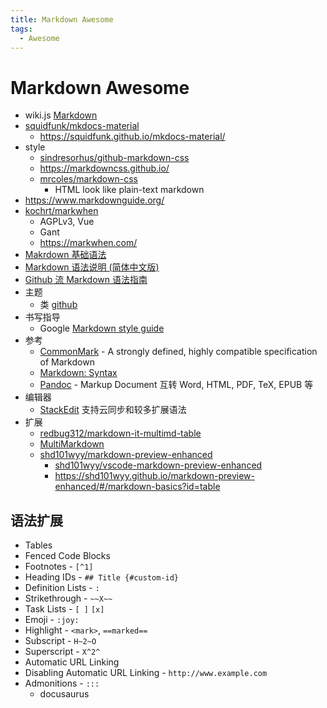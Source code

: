 ```yaml
---
title: Markdown Awesome
tags:
  - Awesome
---
```


# Markdown Awesome

- wiki.js [Markdown](https://docs.requarks.io/en/editors/markdown)
- [squidfunk/mkdocs-material](https://github.com/squidfunk/mkdocs-material)
  - https://squidfunk.github.io/mkdocs-material/
- style
  - [sindresorhus/github-markdown-css](https://github.com/sindresorhus/github-markdown-css)
  - https://markdowncss.github.io/
  - [mrcoles/markdown-css](https://github.com/mrcoles/markdown-css)
    - HTML look like plain-text markdown
- https://www.markdownguide.org/
- [kochrt/markwhen](https://github.com/kochrt/markwhen)
  - AGPLv3, Vue
  - Gant
  - https://markwhen.com/
- [Makrdown 基础语法](https://daringfireball.net/projects/markdown/syntax)
- [Markdown 语法说明 (简体中文版) ](http://wowubuntu.com/markdown/)
- [Github 流 Markdown 语法指南](https://guides.github.com/features/mastering-markdown/)
- 主题
  - 类 [github](https://github.com/sindresorhus/github-markdown-css)
- 书写指导
  - Google [Markdown style guide](https://github.com/google/styleguide/blob/gh-pages/docguide/style.md)
- 参考
  - [CommonMark](https://commonmark.org/) - A strongly defined, highly compatible specification of Markdown
  - [Markdown: Syntax](https://daringfireball.net/projects/markdown/syntax)
  - [Pandoc](http://pandoc.org/) - Markup Document 互转 Word, HTML, PDF, TeX, EPUB 等
- 编辑器
  - [StackEdit](https://stackedit.io/) 支持云同步和较多扩展语法
- 扩展
  - [redbug312/markdown-it-multimd-table](https://github.com/redbug312/markdown-it-multimd-table)
  - [MultiMarkdown](https://fletcher.github.io/MultiMarkdown-6/)
  - [shd101wyy/markdown-preview-enhanced](https://github.com/shd101wyy/markdown-preview-enhanced)
    - [shd101wyy/vscode-markdown-preview-enhanced](https://github.com/shd101wyy/vscode-markdown-preview-enhanced)
    - https://shd101wyy.github.io/markdown-preview-enhanced/#/markdown-basics?id=table

## 语法扩展

- Tables
- Fenced Code Blocks
- Footnotes - `[^1]`
- Heading IDs - `## Title {#custom-id}`
- Definition Lists - `:`
- Strikethrough - `~~X~~`
- Task Lists - `[ ]` `[x]`
- Emoji - `:joy:`
- Highlight - `<mark>`, `==marked==`
- Subscript - `H~2~O`
- Superscript - `X^2^`
- Automatic URL Linking
- Disabling Automatic URL Linking - `http://www.example.com`
- Admonitions - `:::`
  - docusaurus
